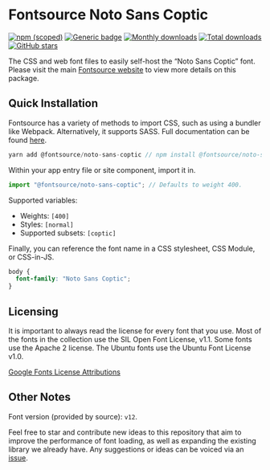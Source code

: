 # Fontsource Noto Sans Coptic

[![npm (scoped)](https://img.shields.io/npm/v/@fontsource/noto-sans-coptic?color=brightgreen)](https://www.npmjs.com/package/@fontsource/noto-sans-coptic) [![Generic badge](https://img.shields.io/badge/fontsource-passing-brightgreen)](https://github.com/fontsource/fontsource) [![Monthly downloads](https://badgen.net/npm/dm/@fontsource/noto-sans-coptic)](https://github.com/fontsource/fontsource) [![Total downloads](https://badgen.net/npm/dt/@fontsource/noto-sans-coptic)](https://github.com/fontsource/fontsource) [![GitHub stars](https://img.shields.io/github/stars/fontsource/fontsource.svg?style=social&label=Star)](https://github.com/fontsource/fontsource/stargazers)

The CSS and web font files to easily self-host the “Noto Sans Coptic” font. Please visit the main [Fontsource website](https://fontsource.org/fonts/noto-sans-coptic) to view more details on this package.

## Quick Installation

Fontsource has a variety of methods to import CSS, such as using a bundler like Webpack. Alternatively, it supports SASS. Full documentation can be found [here](https://fontsource.org/docs/introduction).

```javascript
yarn add @fontsource/noto-sans-coptic // npm install @fontsource/noto-sans-coptic
```

Within your app entry file or site component, import it in.

```javascript
import "@fontsource/noto-sans-coptic"; // Defaults to weight 400.
```

Supported variables:

- Weights: `[400]`
- Styles: `[normal]`
- Supported subsets: `[coptic]`

Finally, you can reference the font name in a CSS stylesheet, CSS Module, or CSS-in-JS.

```css
body {
  font-family: "Noto Sans Coptic";
}
```

## Licensing

It is important to always read the license for every font that you use.
Most of the fonts in the collection use the SIL Open Font License, v1.1. Some fonts use the Apache 2 license. The Ubuntu fonts use the Ubuntu Font License v1.0.

[Google Fonts License Attributions](https://fonts.google.com/attribution)

## Other Notes

Font version (provided by source): `v12`.

Feel free to star and contribute new ideas to this repository that aim to improve the performance of font loading, as well as expanding the existing library we already have. Any suggestions or ideas can be voiced via an [issue](https://github.com/fontsource/fontsource/issues).
